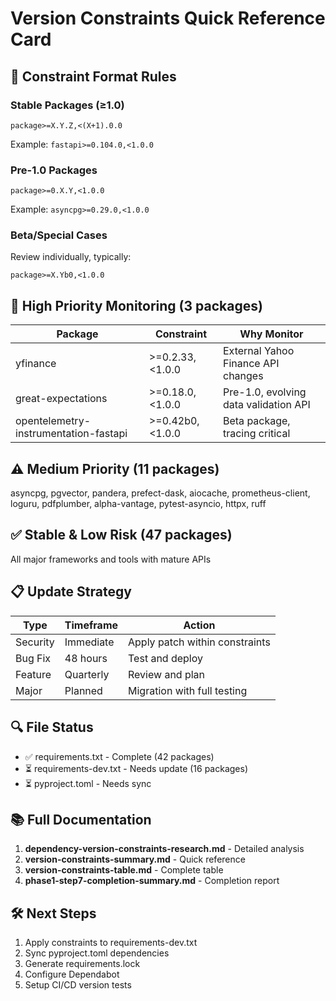 # Version Constraints Quick Reference Card

## 🎯 Constraint Format Rules

### Stable Packages (≥1.0)
```
package>=X.Y.Z,<(X+1).0.0
```
Example: `fastapi>=0.104.0,<1.0.0`

### Pre-1.0 Packages
```
package>=0.X.Y,<1.0.0
```
Example: `asyncpg>=0.29.0,<1.0.0`

### Beta/Special Cases
Review individually, typically:
```
package>=X.Yb0,<1.0.0
```

## 🚨 High Priority Monitoring (3 packages)

| Package | Constraint | Why Monitor |
|---------|------------|-------------|
| yfinance | >=0.2.33,<1.0.0 | External Yahoo Finance API changes |
| great-expectations | >=0.18.0,<1.0.0 | Pre-1.0, evolving data validation API |
| opentelemetry-instrumentation-fastapi | >=0.42b0,<1.0.0 | Beta package, tracing critical |

## ⚠️ Medium Priority (11 packages)

asyncpg, pgvector, pandera, prefect-dask, aiocache, prometheus-client, loguru, pdfplumber, alpha-vantage, pytest-asyncio, httpx, ruff

## ✅ Stable & Low Risk (47 packages)

All major frameworks and tools with mature APIs

## 📋 Update Strategy

| Type | Timeframe | Action |
|------|-----------|--------|
| Security | Immediate | Apply patch within constraints |
| Bug Fix | 48 hours | Test and deploy |
| Feature | Quarterly | Review and plan |
| Major | Planned | Migration with full testing |

## 🔍 File Status

- ✅ requirements.txt - Complete (42 packages)
- ⏳ requirements-dev.txt - Needs update (16 packages)  
- ⏳ pyproject.toml - Needs sync

## 📚 Full Documentation

1. **dependency-version-constraints-research.md** - Detailed analysis
2. **version-constraints-summary.md** - Quick reference
3. **version-constraints-table.md** - Complete table
4. **phase1-step7-completion-summary.md** - Completion report

## 🛠️ Next Steps

1. Apply constraints to requirements-dev.txt
2. Sync pyproject.toml dependencies
3. Generate requirements.lock
4. Configure Dependabot
5. Setup CI/CD version tests
